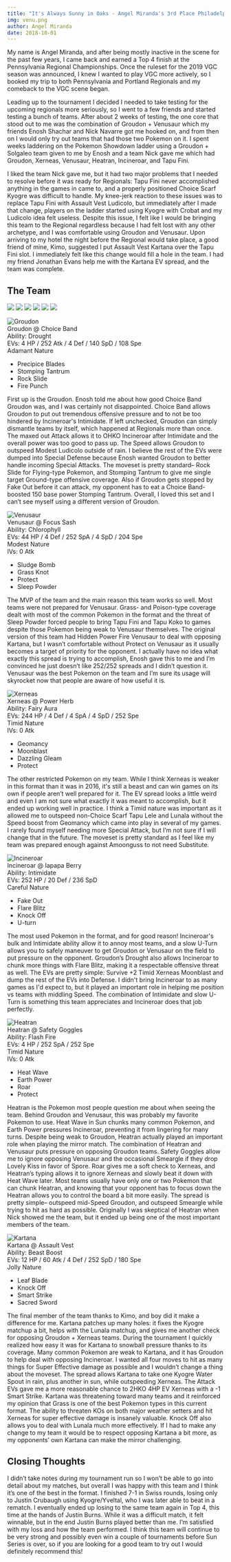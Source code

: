 ```yaml
---
title: "It's Always Sunny in Oaks - Angel Miranda's 3rd Place Philadelphia Report"
img: venu.png
author: Angel Miranda
date: 2018-10-01
---
```


My name is Angel Miranda, and after being mostly inactive in the scene for the past few years, I came back and earned a Top 4 finish at the Pennsylvania Regional Championships. Once the ruleset for the 2019 VGC season was announced, I knew I wanted to play VGC more actively, so I booked my trip to both Pennsylvania and Portland Regionals and my comeback to the VGC scene began.

Leading up to the tournament I decided I needed to take testing for the upcoming regionals more seriously, so I went to a few friends and started testing a bunch of teams. After about 2 weeks of testing, the one core that stood out to me was the combination of Groudon + Venusaur which my friends Enosh Shachar and Nick Navarre got me hooked on, and from then on I would only try out teams that had those two Pokemon on it. I spent weeks laddering on the Pokemon Showdown ladder using a Groudon + Solgaleo team given to me by Enosh and a team Nick gave me which had Groudon, Xerneas, Venusaur, Heatran, Incineroar, and Tapu Fini.

I liked the team Nick gave me, but it had two major problems that I needed to resolve before it was ready for Regionals: Tapu Fini never accomplished anything in the games in came to, and a properly positioned Choice Scarf Kyogre was difficult to handle. My knee-jerk reaction to these issues was to replace Tapu Fini with Assault Vest Ludicolo, but immediately after I made that change, players on the ladder started using Kyogre with Crobat and my Ludicolo idea felt useless. Despite this issue, I felt like I would be bringing this team to the Regional regardless because I had felt lost with any other archetype, and I was comfortable using Groudon and Venusaur. Upon arriving to my hotel the night before the Regional would take place, a good friend of mine, Kimo, suggested I put Assault Vest Kartana over the Tapu Fini slot. I immediately felt like this change would fill a hole in the team. I had my friend Jonathan Evans help me with the Kartana EV spread, and the team was complete.

## The Team

![][Groudon] ![][Venusaur] ![][Xerneas] ![][Incineroar] ![][Heatran] ![][Kartana]  

![Groudon](https://www.serebii.net/sunmoon/pokemon/383.png)  
Groudon @ Choice Band  
Ability: Drought  
EVs: 4 HP / 252 Atk / 4 Def / 140 SpD / 108 Spe  
Adamant Nature  
- Precipice Blades  
- Stomping Tantrum  
- Rock Slide  
- Fire Punch  

First up is the Groudon. Enosh told me about how good Choice Band Groudon was, and I was certainly not disappointed. Choice Band allows Groudon to put out tremendous offensive pressure and to not be too hindered by Incineroar's Intimidate. If left unchecked, Groudon can simply dismantle teams by itself, which happened at Regionals more than once. The maxed out Attack allows it to OHKO Incineroar after Intimidate and the overall power was too good to pass up. The Speed allows Groudon to outspeed Modest Ludicolo outside of rain. I believe the rest of the EVs were dumped into Special Defense because Enosh wanted Groudon to better handle incoming Special Attacks. The moveset is pretty standard– Rock Slide for Flying-type Pokemon, and Stomping Tantrum to give me single target Ground-type offensive coverage. Also if Groudon gets stopped by Fake Out before it can attack, my opponent has to eat a Choice Band-boosted 150 base power Stomping Tantrum. Overall, I loved this set and I can’t see myself using a different version of Groudon.

![Venusaur](https://www.serebii.net/sunmoon/pokemon/003.png)  
Venusaur @ Focus Sash  
Ability: Chlorophyll  
EVs: 44 HP / 4 Def / 252 SpA / 4 SpD / 204 Spe  
Modest Nature  
IVs: 0 Atk  
- Sludge Bomb  
- Grass Knot  
- Protect  
- Sleep Powder  

The MVP of the team and the main reason this team works so well. Most teams were not prepared for Venusaur. Grass- and Poison-type coverage dealt with most of the common Pokemon in the format and the threat of Sleep Powder forced people to bring Tapu Fini and Tapu Koko to games despite those Pokemon being weak to Venusaur themselves. The original version of this team had Hidden Power Fire Venusaur to deal with opposing Kartana, but I wasn’t comfortable without Protect on Venusaur as it usually becomes a target of priority for the opponent. I actually have no idea what exactly this spread is trying to accomplish, Enosh gave this to me and I’m convinced he just doesn’t like 252/252 spreads and I didn’t question it. Venusaur was the best Pokemon on the team and I’m sure its usage will skyrocket now that people are aware of how useful it is.


![Xerneas](https://www.serebii.net/sunmoon/pokemon/716-a.png)  
Xerneas @ Power Herb  
Ability: Fairy Aura  
EVs: 244 HP / 4 Def / 4 SpA / 4 SpD / 252 Spe  
Timid Nature  
IVs: 0 Atk  
- Geomancy  
- Moonblast  
- Dazzling Gleam  
- Protect  

The other restricted Pokemon on my team. While I think Xerneas is weaker in this format than it was in 2016, it's still a beast and can win games on its own if people aren’t well prepared for it. The EV spread looks a little weird and even I am not sure what exactly it was meant to accomplish, but it ended up working well in practice. I think a Timid nature was important as it allowed me to outspeed non-Choice Scarf Tapu Lele and Lunala without the Speed boost from Geomancy which came into play in several of my games. I rarely found myself needing more Special Attack, but I’m not sure if I will change that in the future. The moveset is pretty standard as I feel like my team was prepared enough against Amoonguss to not need Substitute.

![Incineroar](https://www.serebii.net/sunmoon/pokemon/727.png)  
Incineroar @ Iapapa Berry  
Ability: Intimidate  
EVs: 252 HP / 20 Def / 236 SpD  
Careful Nature  
- Fake Out  
- Flare Blitz  
- Knock Off  
- U-turn  

The most used Pokemon in the format, and for good reason! Incineroar's bulk and Intimidate ability allow it to annoy most teams, and a slow U-Turn allows you to safely maneuver to get Groudon or Venusaur on the field to put pressure on the opponent. Groudon’s Drought also allows Incineroar to chunk more things with Flare Blitz, making it a respectable offensive threat as well. The EVs are pretty simple: Survive +2 Timid Xerneas Moonblast and dump the rest of the EVs into Defense. I didn't bring Incineroar to as many games as I'd expect to, but it played an important role in helping me position vs teams with middling Speed. The combination of Intimidate and slow U-Turn is something this team appreciates and Incineroar does that job perfectly.

![Heatran](https://www.serebii.net/sunmoon/pokemon/485.png)  
Heatran @ Safety Goggles  
Ability: Flash Fire  
EVs: 4 HP / 252 SpA / 252 Spe  
Timid Nature  
IVs: 0 Atk  
- Heat Wave  
- Earth Power  
- Roar  
- Protect  

Heatran is the Pokemon most people question me about when seeing the team. Behind Groudon and Venusaur, this was probably my favorite Pokemon to use. Heat Wave in Sun chunks many common Pokemon, and Earth Power pressures Incineroar, preventing it from lingering for many turns. Despite being weak to Groudon, Heatran actually played an important role when playing the mirror match. The combination of Heatran and Venusaur puts pressure on opposing Groudon teams. Safety Goggles allow me to ignore opposing Venusaur and the occasional Smeargle if they drop Lovely Kiss in favor of Spore. Roar gives me a soft check to Xerneas, and Heatran’s typing allows it to ignore Xerneas and slowly beat it down with Heat Wave later. Most teams usually have only one or two Pokemon that can chunk Heatran, and knowing that your opponent has to focus down the Heatran allows you to control the board a bit more easily. The spread is pretty simple– outspeed mid-Speed Groudon, and outspeed Smeargle while trying to hit as hard as possible. Originally I was skeptical of Heatran when Nick showed me the team, but it ended up being one of the most important members of the team.

![Kartana](https://www.serebii.net/sunmoon/pokemon/798.png)  
Kartana @ Assault Vest  
Ability: Beast Boost  
EVs: 12 HP / 60 Atk / 4 Def / 252 SpD / 180 Spe  
Jolly Nature  
- Leaf Blade  
- Knock Off  
- Smart Strike  
- Sacred Sword  

The final member of the team thanks to Kimo, and boy did it make a difference for me. Kartana patches up many holes: it fixes the Kyogre matchup a bit, helps with the Lunala matchup, and gives me another check for opposing Groudon + Xerneas teams. During the tournament I quickly realized how easy it was for Kartana to snowball pressure thanks to its coverage. Many common Pokemon are weak to Kartana, and it has Groudon to help deal with opposing Incineroar. I wanted all four moves to hit as many things for Super Effective damage as possible and I wouldn’t change a thing about the moveset. The spread allows Kartana to take one Kyogre Water Spout in rain, plus another in sun, while outspeeding Xerneas. The Attack EVs gave me a more reasonable chance to 2HKO 4HP EV Xerneas with a -1 Smart Strike. Kartana was threatening toward many teams and it reinforced my opinion that Grass is one of the best Pokemon types in this current format. The ability to threaten KOs on both major weather setters and hit Xerneas for super effective damage is insanely valuable. Knock Off also allows you to deal with Lunala much more effectively. If I had to make any change to my team it would be to respect opposing Kartana a bit more, as my opponents’ own Kartana can make the mirror challenging.

## Closing Thoughts  
I didn’t take notes during my tournament run so I won’t be able to go into detail about my matches, but overall I was happy with this team and I think it’s one of the best in the format.  I finished 7-1 in Swiss rounds, losing only to Justin Crubaugh using Kyogre/Yveltal, who I was later able to beat in a rematch. I eventually ended up losing to the same team again in Top 4, this time at the hands of Justin Burns. While it was a difficult match, it felt winnable, but in the end Justin Burns played better than me. I’m satisfied with my loss and how the team performed. I think this team will continue to be very strong and possibly even win a couple of tournaments before Sun Series is over, so if you are looking for a good team to try out I would definitely recommend this!

[Xerneas]:https://www.serebii.net/pokedex-sm/icon/716.png
[Ho-Oh]:https://www.serebii.net/pokedex-sm/icon/250.png
[Incineroar]:https://www.serebii.net/pokedex-sm/icon/727.png
[Tapu Koko]:https://www.serebii.net/pokedex-sm/icon/785.png
[Ludicolo]:https://www.serebii.net/pokedex-sm/icon/272.png
[Smeargle]:https://www.serebii.net/pokedex-sm/icon/235.png
[Lunala]:https://www.serebii.net/pokedex-sm/icon/792.png
[Scrafty]:https://www.serebii.net/pokedex-sm/icon/560.png
[Volcarona]:https://www.serebii.net/pokedex-sm/icon/637.png
[Stakataka]:https://www.serebii.net/pokedex-sm/icon/805.png
[Kyogre]:https://www.serebii.net/pokedex-sm/icon/382.png
[Tsareena]:https://www.serebii.net/pokedex-sm/icon/763.png
[Tapu Fini]:https://www.serebii.net/pokedex-sm/icon/788.png
[Yveltal]:https://www.serebii.net/pokedex-sm/icon/717.png
[Groudon]:https://www.serebii.net/pokedex-sm/icon/383.png
[Venusaur]:https://www.serebii.net/pokedex-sm/icon/003.png
[Kartana]:https://www.serebii.net/pokedex-sm/icon/798.png
[Bronzong]:https://www.serebii.net/pokedex-sm/icon/437.png
[NDM]:https://www.serebii.net/pokedex-sm/icon/800-dm.png
[Amoonguss]:https://www.serebii.net/pokedex-sm/icon/591.png
[Zapdos]:https://www.serebii.net/pokedex-sm/icon/145.png
[Solgaleo]:https://www.serebii.net/pokedex-sm/icon/791.png
[Araquanid]:https://www.serebii.net/pokedex-sm/icon/752.png
[Tapu Lele]:https://www.serebii.net/pokedex-sm/icon/786.png
[Toxicroak]:https://www.serebii.net/pokedex-sm/icon/454.png
[Lunala]:https://www.serebii.net/pokedex-sm/icon/792.png
[Tapu Lele]:https://www.serebii.net/pokedex-sm/icon/786.png
[Ferrothorn]:https://www.serebii.net/pokedex-sm/icon/598.png
[Hawlucha]:https://www.serebii.net/pokedex-sm/icon/701.png
[Gengar]:https://www.serebii.net/pokedex-sm/icon/094.png
[Crobat]:https://www.serebii.net/pokedex-sm/icon/169.png
[Sableye]:https://www.serebii.net/pokedex-sm/icon/302.png
[Raichu]:https://www.serebii.net/pokedex-sm/icon/026.png
[Bisharp]:https://www.serebii.net/pokedex-sm/icon/625.png
[Zygarde]:https://www.serebii.net/pokedex-sm/icon/718.png
[Klefki]:https://www.serebii.net/pokedex-sm/icon/707.png
[Heatran]:https://www.serebii.net/pokedex-sm/icon/485.png